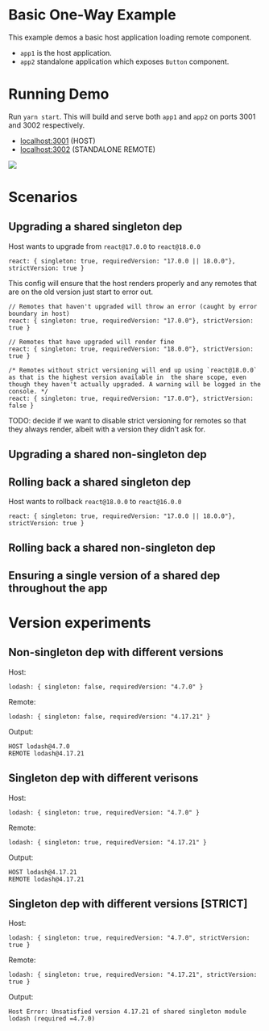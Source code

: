 # Basic One-Way Example

This example demos a basic host application loading remote component.

- `app1` is the host application.
- `app2` standalone application which exposes `Button` component.

# Running Demo

Run `yarn start`. This will build and serve both `app1` and `app2` on ports 3001 and 3002 respectively.

- [localhost:3001](http://localhost:3001/) (HOST)
- [localhost:3002](http://localhost:3002/) (STANDALONE REMOTE)

<img src="https://ssl.google-analytics.com/collect?v=1&t=event&ec=email&ea=open&t=event&tid=UA-120967034-1&z=1589682154&cid=ae045149-9d17-0367-bbb0-11c41d92b411&dt=ModuleFederationExamples&dp=/email/BasicRemoteHost">

# Scenarios

## Upgrading a shared **singleton** dep

Host wants to upgrade from `react@17.0.0` to `react@18.0.0`

```
react: { singleton: true, requiredVersion: "17.0.0 || 18.0.0"}, strictVersion: true }
```

This config will ensure that the host renders properly and any remotes that are on the old version just start to error out.

```
// Remotes that haven't upgraded will throw an error (caught by error boundary in host)
react: { singleton: true, requiredVersion: "17.0.0"}, strictVersion: true }

// Remotes that have upgraded will render fine
react: { singleton: true, requiredVersion: "18.0.0"}, strictVersion: true }

/* Remotes without strict versioning will end up using `react@18.0.0` as that is the highest version available in  the share scope, even though they haven't actually upgraded. A warning will be logged in the console. */
react: { singleton: true, requiredVersion: "17.0.0"}, strictVersion: false }

```

TODO: decide if we want to disable strict versioning for remotes so that they always render, albeit with a version they didn't ask for.  

## Upgrading a shared **non-singleton** dep

## Rolling back a shared **singleton** dep

Host wants to rollback `react@18.0.0` to `react@16.0.0`

```
react: { singleton: true, requiredVersion: "17.0.0 || 18.0.0"}, strictVersion: true }
```

## Rolling back a shared **non-singleton** dep

## Ensuring a single version of a shared dep throughout the app

# Version experiments

## Non-singleton dep with different versions

Host:

```
lodash: { singleton: false, requiredVersion: "4.7.0" }
```

Remote:

```
lodash: { singleton: false, requiredVersion: "4.17.21" }
```

Output:

```
HOST lodash@4.7.0
REMOTE lodash@4.17.21
```

## Singleton dep with different verisons

Host:

```
lodash: { singleton: true, requiredVersion: "4.7.0" }
```

Remote:

```
lodash: { singleton: true, requiredVersion: "4.17.21" }
```

Output:

```
HOST lodash@4.17.21
REMOTE lodash@4.17.21
```

## Singleton dep with different versions [STRICT]

Host:

```
lodash: { singleton: true, requiredVersion: "4.7.0", strictVersion: true }
```

Remote:

```
lodash: { singleton: true, requiredVersion: "4.17.21", strictVersion: true }
```

Output:

```
Host Error: Unsatisfied version 4.17.21 of shared singleton module lodash (required =4.7.0)
```

